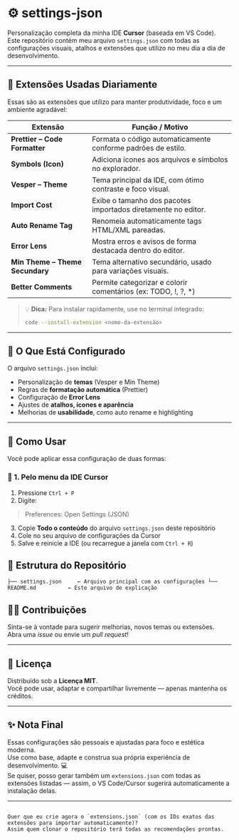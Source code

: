 # ⚙️ settings-json

Personalização completa da minha IDE **Cursor** (baseada em VS Code).  
Este repositório contém meu arquivo `settings.json` com todas as configurações visuais, atalhos e extensões que utilizo no meu dia a dia de desenvolvimento.

---

## 🧰 Extensões Usadas Diariamente

Essas são as extensões que utilizo para manter produtividade, foco e um ambiente agradável:

| Extensão | Função / Motivo |
|-----------|----------------|
| **Prettier – Code Formatter** | Formata o código automaticamente conforme padrões de estilo. |
| **Symbols (Icon)** | Adiciona ícones aos arquivos e símbolos no explorador. |
| **Vesper – Theme** | Tema principal da IDE, com ótimo contraste e foco visual. |
| **Import Cost** | Exibe o tamanho dos pacotes importados diretamente no editor. |
| **Auto Rename Tag** | Renomeia automaticamente tags HTML/XML pareadas. |
| **Error Lens** | Mostra erros e avisos de forma destacada dentro do editor. |
| **Min Theme – Theme Secundary** | Tema alternativo secundário, usado para variações visuais. |
| **Better Comments** | Permite categorizar e colorir comentários (ex: TODO, !, ?, *) |

> 💡 **Dica:** Para instalar rapidamente, use no terminal integrado:
> ```bash
> code --install-extension <nome-da-extensão>
> ```

---

## 🔧 O Que Está Configurado

O arquivo `settings.json` inclui:
- Personalização de **temas** (Vesper e Min Theme)  
- Regras de **formatação automática** (Prettier)  
- Configuração de **Error Lens**  
- Ajustes de **atalhos, ícones e aparência**  
- Melhorias de **usabilidade**, como auto rename e highlighting  

---

## 🚀 Como Usar

Você pode aplicar essa configuração de duas formas:

### 🧩 1. **Pelo menu da IDE Cursor**
1. Pressione `Ctrl + P`  
2. Digite:  

> Preferences: Open Settings (JSON)

3. Copie **Todo o conteúdo** do arquivo `settings.json` deste repositório  
4. Cole no seu arquivo de configurações da Cursor  
5. Salve e reinicie a IDE (ou recarregue a janela com `Ctrl + R`)

## 📂 Estrutura do Repositório

``
├── settings.json     ← Arquivo principal com as configurações
└── README.md          ← Este arquivo de explicação
``


## 🧑‍💻 Contribuições

Sinta-se à vontade para sugerir melhorias, novos temas ou extensões.  
Abra uma *issue* ou envie um *pull request*!

---

## 📄 Licença

Distribuído sob a **Licença MIT**.  
Você pode usar, adaptar e compartilhar livremente — apenas mantenha os créditos.

---

## ✨ Nota Final

Essas configurações são pessoais e ajustadas para foco e estética moderna.  
Use como base, adapte e construa sua própria experiência de desenvolvimento. 💻  
Se quiser, posso gerar também um `extensions.json` com todas as extensões listadas — assim, o VS Code/Cursor sugerirá automaticamente a instalação delas.

---

```

Quer que eu crie agora o `extensions.json` (com os IDs exatos das extensões para importar automaticamente)?
Assim quem clonar o repositório terá todas as recomendações prontas.
